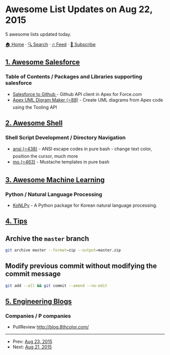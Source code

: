 # Awesome List Updates on Aug 22, 2015

5 awesome lists updated today.

[🏠 Home](/README.md) · [🔍 Search](https://test.trackawesomelist.com/search/) · [🔥 Feed](https://test.trackawesomelist.com/rss.xml) · [📮 Subscribe](https://trackawesomelist.us17.list-manage.com/subscribe?u=d2f0117aa829c83a63ec63c2f&id=36a103854c)



## [1. Awesome Salesforce](/content/mailtoharshit/awesome-salesforce/README.md)

### Table of Contents / Packages and Libraries supporting salesforce

*   [Salesforce to Github ](https://github.com/SalesforceFoundation/sfdo-github) - Github API client in Apex for Force.com <br/>
*   [Apex UML Digram Maker (⭐88)](https://github.com/afawcett/apex-umlcanvas) - Create UML diagrams from Apex code using the Tooling API <br/>

## [2. Awesome Shell](/content/alebcay/awesome-shell/README.md)

### Shell Script Development / Directory Navigation

*   [ansi (⭐438)](https://github.com/fidian/ansi) - ANSI escape codes in pure bash - change text color, position the cursor, much more
*   [mo (⭐463)](https://github.com/tests-always-included/mo) - Mustache templates in pure bash

## [3. Awesome Machine Learning](/content/josephmisiti/awesome-machine-learning/README.md)

### Python / Natural Language Processing

*   [KoNLPy](http://konlpy.org) - A Python package for Korean natural language processing.

## [4. Tips](/content/git-tips/tips/README.md)

## Archive the `master` branch

```sh
git archive master --format=zip --output=master.zip
```
## Modify previous commit without modifying the commit message

```sh
git add --all && git commit --amend --no-edit
```

## [5. Engineering Blogs](/content/kilimchoi/engineering-blogs/README.md)

### Companies / P companies

*   PullReview <http://blog.8thcolor.com/>

---

- Prev: [Aug 23, 2015](/content/2015/08/23/README.md)
- Next: [Aug 21, 2015](/content/2015/08/21/README.md)